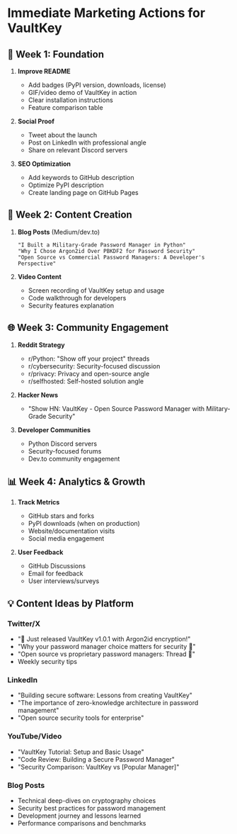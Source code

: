 # Immediate Marketing Actions for VaultKey

## 🎯 Week 1: Foundation
1. **Improve README**
   - Add badges (PyPI version, downloads, license)
   - GIF/video demo of VaultKey in action
   - Clear installation instructions
   - Feature comparison table

2. **Social Proof**
   - Tweet about the launch
   - Post on LinkedIn with professional angle
   - Share on relevant Discord servers

3. **SEO Optimization**
   - Add keywords to GitHub description
   - Optimize PyPI description
   - Create landing page on GitHub Pages

## 📱 Week 2: Content Creation
1. **Blog Posts** (Medium/dev.to)
   ```
   "I Built a Military-Grade Password Manager in Python"
   "Why I Chose Argon2id Over PBKDF2 for Password Security"
   "Open Source vs Commercial Password Managers: A Developer's Perspective"
   ```

2. **Video Content**
   - Screen recording of VaultKey setup and usage
   - Code walkthrough for developers
   - Security features explanation

## 🌐 Week 3: Community Engagement
1. **Reddit Strategy**
   - r/Python: "Show off your project" threads
   - r/cybersecurity: Security-focused discussion
   - r/privacy: Privacy and open-source angle
   - r/selfhosted: Self-hosted solution angle

2. **Hacker News**
   - "Show HN: VaultKey - Open Source Password Manager with Military-Grade Security"

3. **Developer Communities**
   - Python Discord servers
   - Security-focused forums
   - Dev.to community engagement

## 📊 Week 4: Analytics & Growth
1. **Track Metrics**
   - GitHub stars and forks
   - PyPI downloads (when on production)
   - Website/documentation visits
   - Social media engagement

2. **User Feedback**
   - GitHub Discussions
   - Email for feedback
   - User interviews/surveys

## 💡 Content Ideas by Platform

### Twitter/X
- "🔐 Just released VaultKey v1.0.1 with Argon2id encryption!"
- "Why your password manager choice matters for security 🧵"
- "Open source vs proprietary password managers: Thread 🧵"
- Weekly security tips

### LinkedIn
- "Building secure software: Lessons from creating VaultKey"
- "The importance of zero-knowledge architecture in password management"
- "Open source security tools for enterprise"

### YouTube/Video
- "VaultKey Tutorial: Setup and Basic Usage"
- "Code Review: Building a Secure Password Manager"
- "Security Comparison: VaultKey vs [Popular Manager]"

### Blog Posts
- Technical deep-dives on cryptography choices
- Security best practices for password management
- Development journey and lessons learned
- Performance comparisons and benchmarks
